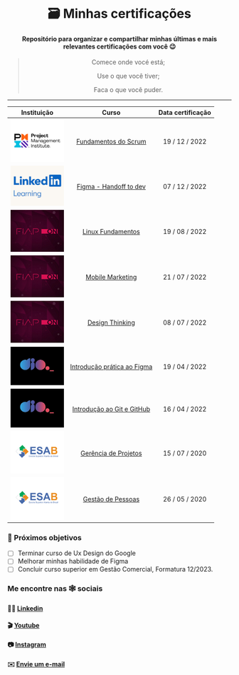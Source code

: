 <div align="center">

# 🗃️ Minhas certificações

#### Repositório para organizar e compartilhar minhas últimas e mais relevantes certificações com você 😉

</div>

<div align="center">

> Comece onde vocé está;
>
> Use o que você tiver;
>
> Faca o que você puder.

 </div>

 <hr>

| Instituição                                  | Curso                                                | Data certificação | 
| :------------------------------------------: | :--------------------------------------------------: | :---------------: |
|<img src="/capa/pmi.png" width="120px"/>      | [Fundamentos do Scrum](docs/scrum-fund.pdf)          | 19 / 12 / 2022    |
|<img src="/capa/in-learn.png" width="120px"/> | [Figma - Handoff to dev](docs/figma-handoff.pdf)     | 07 / 12 / 2022    |
|<img src="/capa/fiap.png" width="120px"/>     | [Linux Fundamentos](docs/linux-fund.pdf)             | 19 / 08 / 2022    |
|<img src="/capa/fiap.png" width="120px"/>     | [Mobile Marketing](docs/mobile-mkt.pdf)              | 21 / 07 / 2022    |
|<img src="/capa/fiap.png" width="120px"/>     | [Design Thinking](docs/design-think.pdf)             | 08 / 07 / 2022    |
|<img src="/capa/dio-me.png" width="120px"/>   | [Introdução prática ao Figma](docs/figma.pdf)        | 19 / 04 / 2022    |
|<img src="/capa/dio-me.png" width="120px"/>   | [Introdução ao Git e GitHub](docs/git-github.pdf)    | 16 / 04 / 2022    |
|<img src="/capa/esab.png" width="120px"/>     | [Gerência de Projetos](docs/projetos.pdf)            | 15 / 07 / 2020    |
|<img src="/capa/esab.png" width="120px"/>     | [Gestão de Pessoas](docs/people.pdf)                 | 26 / 05 / 2020    |

### 🎯 Próximos objetivos

- [ ] Terminar curso de Ux Design do Google
- [ ] Melhorar minhas habilidade de Figma
- [ ] Concluir curso superior em Gestão Comercial, Formatura 12/2023.

### Me encontre nas 🕸 sociais

#### 👨‍💻 [Linkedin](https://www.linkedin.com/in/denergarcia/)

#### 🎬 [Youtube](https://www.youtube.com/@linuxaberto)

#### 📷 [Instagram](https://www.instagram.com/denerux/)

#### ✉️ <a href="mailto:dener@em3de.com"> Envie um  e-mail </a>
